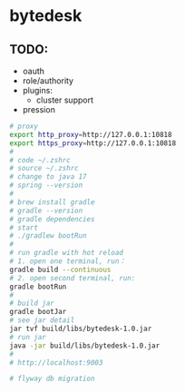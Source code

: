 # bytedesk

## TODO:

- oauth
- role/authority
- plugins:
  - cluster support
- pression

```bash
# proxy
export http_proxy=http://127.0.0.1:10818
export https_proxy=http://127.0.0.1:10818
# 
# code ~/.zshrc
# source ~/.zshrc
# change to java 17
# spring --version
# 
# brew install gradle
# gradle --version
# gradle dependencies
# start
# ./gradlew bootRun 
# 
# run gradle with hot reload
# 1. open one terminal, run：
gradle build --continuous
# 2. open second terminal, run:
gradle bootRun
# 
# build jar
gradle bootJar
# see jar detail
jar tvf build/libs/bytedesk-1.0.jar
# run jar
java -jar build/libs/bytedesk-1.0.jar
# 
# http://localhost:9003
```

```bash
# flyway db migration

```
